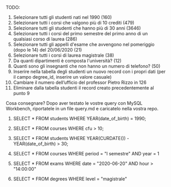 TODO:
1. Selezionare tutti gli studenti nati nel 1990 (160)
2. Selezionare tutti i corsi che valgono più di 10 crediti (479)
3. Selezionare tutti gli studenti che hanno più di 30 anni (3646)
4. Selezionare tutti i corsi del primo semestre del primo anno di un qualsiasi corso di laurea (286)
5. Selezionare tutti gli appelli d'esame che avvengono nel pomeriggio (dopo le 14) del 20/06/2020 (21)
6. Selezionare tutti i corsi di laurea magistrale (38)
7. Da quanti dipartimenti è composta l'università? (12)
8. Quanti sono gli insegnanti che non hanno un numero di telefono? (50)
9. Inserire nella tabella degli studenti un nuovo record con i propri dati (per il campo degree_id, inserire un valore casuale)
10. Cambiare il numero dell’ufficio del professor Pietro Rizzo in 126
11. Eliminare dalla tabella studenti il record creato precedentemente al punto 9

Cosa consegnare?
Dopo aver testato le vostre query con MySQL Workbench, riportatele in un file query.md e caricatelo nella vostra repo.


1.  SELECT *
    FROM students
    WHERE YEAR(date_of_birth) = 1990;

2.  SELECT *
    FROM courses
    WHERE cfu > 10;
    
3.  SELECT *
    FROM students
    WHERE YEAR(CURDATE()) - YEAR(date_of_birth) > 30;

4.  SELECT *
    FROM courses
    WHERE period = "I semestre" AND year = 1

5.  SELECT *
    FROM exams
    WHERE date = "2020-06-20" AND hour > "14:00:00"

6.  SELECT *
    FROM degrees
    WHERE level = "magistrale"
